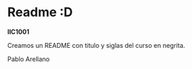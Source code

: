 # Readme :D

**IIC1001**

Creamos un README con titulo y siglas del curso en negrita.

Pablo Arellano